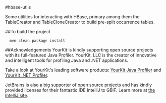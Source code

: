 #hbase-utils

Some utilities for interacting with HBase, primary among them the TableCreator and TableCloneCreator to build pre-split
occurrence tables.

##To build the project

```
  mvn clean package install
```


##Acknowledgements
YourKit is kindly supporting open source projects with its full-featured Java Profiler. YourKit, LLC is the creator of innovative and intelligent tools for profiling Java and .NET applications.

Take a look at YourKit's leading software products: <a href="http://www.yourkit.com/java/profiler/index.jsp">YourKit Java Profiler</a> and <a href="http://www.yourkit.com/.net/profiler/index.jsp">YourKit .NET Profiler</a>.

JetBrains is also a big supporter of open source projects and has kindly provided licenses for their fantastic IDE IntelliJ to GBIF. Learn more at <a href="http://www.jetbrains.com/idea/">the IntelliJ site</a>.

